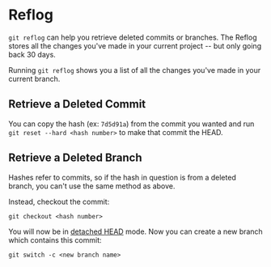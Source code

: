 # Reflog

`git reflog` can help you retrieve deleted commits or branches.  The Reflog stores all the changes you've made in your current project -- but only going back 30 days.

Running `git reflog` shows you a list of all the changes you've made in your current branch.


## Retrieve a Deleted Commit

You can copy the hash (ex: `7d5d91a`) from the commit you wanted and run `git reset --hard <hash number>` to make that commit the HEAD.


## Retrieve a Deleted Branch

Hashes refer to commits, so if the hash in question is from a deleted branch, you can't use the same method as above.

Instead, checkout the commit:

`git checkout <hash number>`

You will now be in [detached HEAD](../head/2-detached-head.md) mode.  Now you can create a new branch which contains this commit:

`git switch -c <new branch name>`